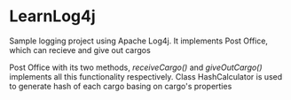 # LearnLog4j
Sample logging project using Apache Log4j. It implements Post Office, which can recieve and give out cargos

Post Office with its two methods, *receiveCargo()* and *giveOutCargo()* implements all this functionality respectively. 
Class HashCalculator is used to generate hash of each cargo basing on cargo's properties

